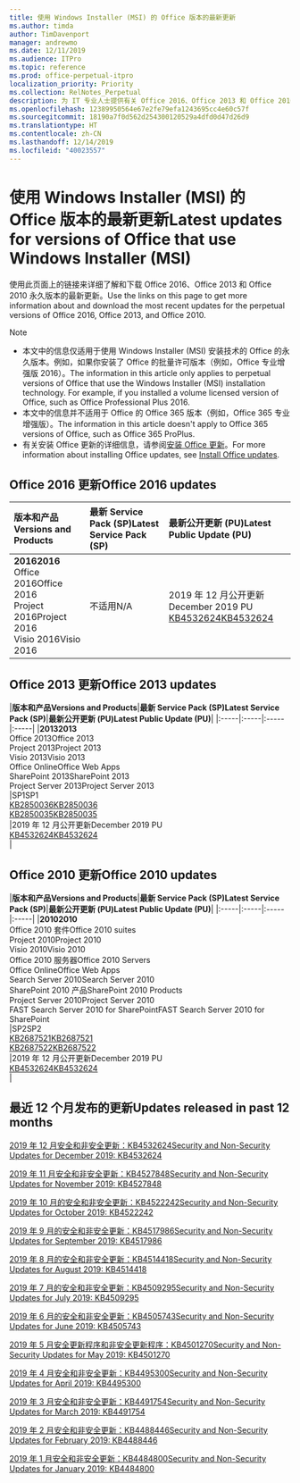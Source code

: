 ```yaml
---
title: 使用 Windows Installer (MSI) 的 Office 版本的最新更新
ms.author: timda
author: TimDavenport
manager: andrewmo
ms.date: 12/11/2019
ms.audience: ITPro
ms.topic: reference
ms.prod: office-perpetual-itpro
localization_priority: Priority
ms.collection: RelNotes_Perpetual
description: 为 IT 专业人士提供有关 Office 2016、Office 2013 和 Office 2010 永久版本的最新更新信息的链接
ms.openlocfilehash: 12389950564e67e2fe79efa1243695cc4e60c57f
ms.sourcegitcommit: 18190a7f0d562d254300120529a4dfd0d47d26d9
ms.translationtype: HT
ms.contentlocale: zh-CN
ms.lasthandoff: 12/14/2019
ms.locfileid: "40023557"
---
```

# <a name="latest-updates-for-versions-of-office-that-use-windows-installer-msi"></a><span data-ttu-id="8769b-103">使用 Windows Installer (MSI) 的 Office 版本的最新更新</span><span class="sxs-lookup"><span data-stu-id="8769b-103">Latest updates for versions of Office that use Windows Installer (MSI)</span></span>

<span data-ttu-id="8769b-104">使用此页面上的链接来详细了解和下载 Office 2016、Office 2013 和 Office 2010 永久版本的最新更新。</span><span class="sxs-lookup"><span data-stu-id="8769b-104">Use the links on this page to get more information about and download the most recent updates for the perpetual versions of Office 2016, Office 2013, and Office 2010.</span></span>
  
 
> [!NOTE]
> - <span data-ttu-id="8769b-p101">本文中的信息仅适用于使用 Windows Installer (MSI) 安装技术的 Office 的永久版本。例如，如果你安装了 Office 的批量许可版本（例如，Office 专业增强版 2016）。</span><span class="sxs-lookup"><span data-stu-id="8769b-p101">The information in this article only applies to perpetual versions of Office that use the Windows Installer (MSI) installation technology. For example, if you installed a volume licensed version of Office, such as Office Professional Plus 2016.</span></span>
> - <span data-ttu-id="8769b-107">本文中的信息并不适用于 Office 的 Office 365 版本（例如，Office 365 专业增强版）。</span><span class="sxs-lookup"><span data-stu-id="8769b-107">The information in this article doesn't apply to Office 365 versions of Office, such as Office 365 ProPlus.</span></span>
> - <span data-ttu-id="8769b-108">有关安装 Office 更新的详细信息，请参阅[安装 Office 更新](https://support.office.com/article/2ab296f3-7f03-43a2-8e50-46de917611c5)。</span><span class="sxs-lookup"><span data-stu-id="8769b-108">For more information about installing Office updates, see [Install Office updates](https://support.office.com/article/2ab296f3-7f03-43a2-8e50-46de917611c5).</span></span> 


## <a name="office-2016-updates"></a><span data-ttu-id="8769b-109">Office 2016 更新</span><span class="sxs-lookup"><span data-stu-id="8769b-109">Office 2016 updates</span></span>

|<span data-ttu-id="8769b-110">**版本和产品**</span><span class="sxs-lookup"><span data-stu-id="8769b-110">**Versions and Products**</span></span>|<span data-ttu-id="8769b-111">**最新 Service Pack (SP)**</span><span class="sxs-lookup"><span data-stu-id="8769b-111">**Latest Service Pack (SP)**</span></span>|<span data-ttu-id="8769b-112">**最新公开更新 (PU)**</span><span class="sxs-lookup"><span data-stu-id="8769b-112">**Latest Public Update (PU)**</span></span>|
|:-----|:-----|:-----|
|<span data-ttu-id="8769b-113">**2016**</span><span class="sxs-lookup"><span data-stu-id="8769b-113">**2016**</span></span> <br/> <span data-ttu-id="8769b-114">Office 2016</span><span class="sxs-lookup"><span data-stu-id="8769b-114">Office 2016</span></span>  <br/> <span data-ttu-id="8769b-115">Project 2016</span><span class="sxs-lookup"><span data-stu-id="8769b-115">Project 2016</span></span>  <br/> <span data-ttu-id="8769b-116">Visio 2016</span><span class="sxs-lookup"><span data-stu-id="8769b-116">Visio 2016</span></span>  <br/> |<span data-ttu-id="8769b-117">不适用</span><span class="sxs-lookup"><span data-stu-id="8769b-117">N/A</span></span>  <br/> |<span data-ttu-id="8769b-118">2019 年 12 月公开更新</span><span class="sxs-lookup"><span data-stu-id="8769b-118">December 2019 PU</span></span>  <br/> [<span data-ttu-id="8769b-119">KB4532624</span><span class="sxs-lookup"><span data-stu-id="8769b-119">KB4532624</span></span>](https://support.microsoft.com/help/4532624 ) <br/> |
   
## <a name="office-2013-updates"></a><span data-ttu-id="8769b-120">Office 2013 更新</span><span class="sxs-lookup"><span data-stu-id="8769b-120">Office 2013 updates</span></span>

|<span data-ttu-id="8769b-121">**版本和产品**</span><span class="sxs-lookup"><span data-stu-id="8769b-121">**Versions and Products**</span></span>|<span data-ttu-id="8769b-122">**最新 Service Pack (SP)**</span><span class="sxs-lookup"><span data-stu-id="8769b-122">**Latest Service Pack (SP)**</span></span>|<span data-ttu-id="8769b-123">**最新公开更新 (PU)**</span><span class="sxs-lookup"><span data-stu-id="8769b-123">**Latest Public Update (PU)**</span></span>|
|:-----|:-----|:-----|:-----|
|<span data-ttu-id="8769b-124">**2013**</span><span class="sxs-lookup"><span data-stu-id="8769b-124">**2013**</span></span> <br/> <span data-ttu-id="8769b-125">Office 2013</span><span class="sxs-lookup"><span data-stu-id="8769b-125">Office 2013</span></span>  <br/> <span data-ttu-id="8769b-126">Project 2013</span><span class="sxs-lookup"><span data-stu-id="8769b-126">Project 2013</span></span>  <br/> <span data-ttu-id="8769b-127">Visio 2013</span><span class="sxs-lookup"><span data-stu-id="8769b-127">Visio 2013</span></span>  <br/> <span data-ttu-id="8769b-128">Office Online</span><span class="sxs-lookup"><span data-stu-id="8769b-128">Office Web Apps</span></span>  <br/> <span data-ttu-id="8769b-129">SharePoint 2013</span><span class="sxs-lookup"><span data-stu-id="8769b-129">SharePoint 2013</span></span>  <br/> <span data-ttu-id="8769b-130">Project Server 2013</span><span class="sxs-lookup"><span data-stu-id="8769b-130">Project Server 2013</span></span>  <br/> |<span data-ttu-id="8769b-131">SP1</span><span class="sxs-lookup"><span data-stu-id="8769b-131">SP1</span></span> <br/> [<span data-ttu-id="8769b-132">KB2850036</span><span class="sxs-lookup"><span data-stu-id="8769b-132">KB2850036</span></span>](https://support.microsoft.com/kb/2850036) <br/>[<span data-ttu-id="8769b-133">KB2850035</span><span class="sxs-lookup"><span data-stu-id="8769b-133">KB2850035</span></span>](https://support.microsoft.com/kb/2850035) <br/> |<span data-ttu-id="8769b-134">2019 年 12 月公开更新</span><span class="sxs-lookup"><span data-stu-id="8769b-134">December 2019 PU</span></span>  <br/> [<span data-ttu-id="8769b-135">KB4532624</span><span class="sxs-lookup"><span data-stu-id="8769b-135">KB4532624</span></span>](https://support.microsoft.com/help/4532624  ) <br/> |
   
## <a name="office-2010-updates"></a><span data-ttu-id="8769b-136">Office 2010 更新</span><span class="sxs-lookup"><span data-stu-id="8769b-136">Office 2010 updates</span></span>

|<span data-ttu-id="8769b-137">**版本和产品**</span><span class="sxs-lookup"><span data-stu-id="8769b-137">**Versions and Products**</span></span>|<span data-ttu-id="8769b-138">**最新 Service Pack (SP)**</span><span class="sxs-lookup"><span data-stu-id="8769b-138">**Latest Service Pack (SP)**</span></span>|<span data-ttu-id="8769b-139">**最新公开更新 (PU)**</span><span class="sxs-lookup"><span data-stu-id="8769b-139">**Latest Public Update (PU)**</span></span>|
|:-----|:-----|:-----|:-----|
|<span data-ttu-id="8769b-140">**2010**</span><span class="sxs-lookup"><span data-stu-id="8769b-140">**2010**</span></span> <br/> <span data-ttu-id="8769b-141">Office 2010 套件</span><span class="sxs-lookup"><span data-stu-id="8769b-141">Office 2010 suites</span></span>  <br/> <span data-ttu-id="8769b-142">Project 2010</span><span class="sxs-lookup"><span data-stu-id="8769b-142">Project 2010</span></span>  <br/> <span data-ttu-id="8769b-143">Visio 2010</span><span class="sxs-lookup"><span data-stu-id="8769b-143">Visio 2010</span></span>  <br/> <span data-ttu-id="8769b-144">Office 2010 服务器</span><span class="sxs-lookup"><span data-stu-id="8769b-144">Office 2010 Servers</span></span>  <br/> <span data-ttu-id="8769b-145">Office Online</span><span class="sxs-lookup"><span data-stu-id="8769b-145">Office Web Apps</span></span>  <br/> <span data-ttu-id="8769b-146">Search Server 2010</span><span class="sxs-lookup"><span data-stu-id="8769b-146">Search Server 2010</span></span>  <br/> <span data-ttu-id="8769b-147">SharePoint 2010 产品</span><span class="sxs-lookup"><span data-stu-id="8769b-147">SharePoint 2010 Products</span></span>  <br/> <span data-ttu-id="8769b-148">Project Server 2010</span><span class="sxs-lookup"><span data-stu-id="8769b-148">Project Server 2010</span></span>  <br/> <span data-ttu-id="8769b-149">FAST Search Server 2010 for SharePoint</span><span class="sxs-lookup"><span data-stu-id="8769b-149">FAST Search Server 2010 for SharePoint</span></span>  <br/> |<span data-ttu-id="8769b-150">SP2</span><span class="sxs-lookup"><span data-stu-id="8769b-150">SP2</span></span> <br/>[<span data-ttu-id="8769b-151">KB2687521</span><span class="sxs-lookup"><span data-stu-id="8769b-151">KB2687521</span></span>](https://support.microsoft.com/kb/2687521) <br/> [<span data-ttu-id="8769b-152">KB2687522</span><span class="sxs-lookup"><span data-stu-id="8769b-152">KB2687522</span></span>](https://support.microsoft.com/kb/2687522) <br/> |<span data-ttu-id="8769b-153">2019 年 12 月公开更新</span><span class="sxs-lookup"><span data-stu-id="8769b-153">December 2019 PU</span></span>  <br/> [<span data-ttu-id="8769b-154">KB4532624</span><span class="sxs-lookup"><span data-stu-id="8769b-154">KB4532624</span></span>](https://support.microsoft.com/help/4532624  ) <br/>|
   

   
## <a name="updates-released-in-past-12-months"></a><span data-ttu-id="8769b-155">最近 12 个月发布的更新</span><span class="sxs-lookup"><span data-stu-id="8769b-155">Updates released in past 12 months</span></span>

[<span data-ttu-id="8769b-156">2019 年 12 月安全和非安全更新：KB4532624</span><span class="sxs-lookup"><span data-stu-id="8769b-156">Security and Non-Security Updates for December 2019: KB4532624</span></span>](https://support.microsoft.com/help/4532624)

[<span data-ttu-id="8769b-157">2019 年 11 月安全和非安全更新：KB4527848</span><span class="sxs-lookup"><span data-stu-id="8769b-157">Security and Non-Security Updates for November 2019: KB4527848</span></span>](https://support.microsoft.com/help/4527848)

[<span data-ttu-id="8769b-158">2019 年 10 月的安全和非安全更新：KB4522242</span><span class="sxs-lookup"><span data-stu-id="8769b-158">Security and Non-Security Updates for October 2019: KB4522242</span></span>](https://support.microsoft.com/help/4522242)

[<span data-ttu-id="8769b-159">2019 年 9 月的安全和非安全更新：KB4517986</span><span class="sxs-lookup"><span data-stu-id="8769b-159">Security and Non-Security Updates for September 2019: KB4517986</span></span>](https://support.microsoft.com/help/4517986 )

[<span data-ttu-id="8769b-160">2019 年 8 月的安全和非安全更新：KB4514418</span><span class="sxs-lookup"><span data-stu-id="8769b-160">Security and Non-Security Updates for August 2019: KB4514418</span></span>](https://support.microsoft.com/help/4514418)

[<span data-ttu-id="8769b-161">2019 年 7 月的安全和非安全更新：KB4509295</span><span class="sxs-lookup"><span data-stu-id="8769b-161">Security and Non-Security Updates for July 2019: KB4509295</span></span>](https://support.microsoft.com/help/4509295)

[<span data-ttu-id="8769b-162">2019 年 6 月的安全和非安全更新：KB4505743</span><span class="sxs-lookup"><span data-stu-id="8769b-162">Security and Non-Security Updates for June 2019: KB4505743</span></span>](https://support.microsoft.com/help/4505743)

[<span data-ttu-id="8769b-163">2019 年 5 月安全更新程序和非安全更新程序：KB4501270</span><span class="sxs-lookup"><span data-stu-id="8769b-163">Security and Non-Security Updates for May 2019: KB4501270 </span></span>](https://support.microsoft.com/help/4501270)

[<span data-ttu-id="8769b-164">2019 年 4 月安全和非安全更新：KB4495300</span><span class="sxs-lookup"><span data-stu-id="8769b-164">Security and Non-Security Updates for April 2019: KB4495300</span></span>](https://support.microsoft.com/help/4495300)

[<span data-ttu-id="8769b-165">2019 年 3 月安全和非安全更新：KB4491754</span><span class="sxs-lookup"><span data-stu-id="8769b-165">Security and Non-Security Updates for March 2019: KB4491754</span></span>](https://support.microsoft.com/help/4491754) 

[<span data-ttu-id="8769b-166">2019 年 2 月安全和非安全更新：KB4488446</span><span class="sxs-lookup"><span data-stu-id="8769b-166">Security and Non-Security Updates for February 2019: KB4488446</span></span>](https://support.microsoft.com/help/4488446)

[<span data-ttu-id="8769b-167">2019 年 1 月安全和非安全更新：KB4484800</span><span class="sxs-lookup"><span data-stu-id="8769b-167">Security and Non-Security Updates for January 2019: KB4484800</span></span>](https://support.microsoft.com/help/4484800)







 

   

   

  


  
 
  
 
  

  
   
  
